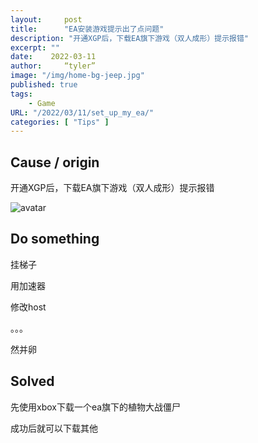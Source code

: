 ```yaml
---
layout:     post
title:      "EA安装游戏提示出了点问题"
description: "开通XGP后，下载EA旗下游戏（双人成形）提示报错"
excerpt: ""
date:    2022-03-11
author:     “tyler”
image: "/img/home-bg-jeep.jpg"
published: true 
tags:
    - Game 
URL: "/2022/03/11/set_up_my_ea/"
categories: [ "Tips" ]    
---
```


## Cause / origin

开通XGP后，下载EA旗下游戏（双人成形）提示报错

![avatar](https://changzhenlin.github.io/tyler/img/ea.jpg)

## Do something

挂梯子

用加速器

修改host

。。。

然并卵

## Solved

先使用xbox下载一个ea旗下的植物大战僵尸

成功后就可以下载其他
